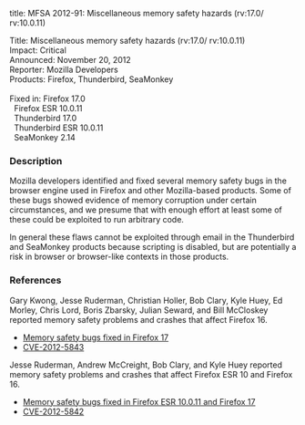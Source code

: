 title: MFSA 2012-91: Miscellaneous memory safety hazards (rv:17.0/ rv:10.0.11)

<p>
<span class="label">Title:</span>      Miscellaneous memory safety hazards (rv:17.0/ rv:10.0.11)<br/>
<span class="label">Impact:</span>     Critical<br/>
<span class="label">Announced:</span>  November 20, 2012<br/>
<span class="label">Reporter:</span>   Mozilla Developers<br/>
<span class="label">Products:</span>   Firefox, Thunderbird, SeaMonkey<br/>
<br/>
<span class="label">Fixed in:</span>   Firefox 17.0<br/>
<span class="label">&#160;</span>      Firefox ESR 10.0.11<br/>
<span class="label">&#160;</span>      Thunderbird 17.0<br/>
<span class="label">&#160;</span>      Thunderbird ESR 10.0.11<br/>
<span class="label">&#160;</span>      SeaMonkey 2.14<br/>
</p>


<h3>Description</h3>

<p>Mozilla developers identified and fixed several memory safety bugs in the
browser engine used in Firefox and other Mozilla-based products. Some of these
bugs showed evidence of memory corruption under certain circumstances, and we
presume that with enough effort at least some of these could be exploited to run
arbitrary code.</p>

<p class="note">In general these flaws cannot be exploited through email in the Thunderbird and SeaMonkey products because scripting is disabled, but are potentially a risk in browser or browser-like contexts in those products.</p>


<h3>References</h3>

<p>Gary Kwong, Jesse Ruderman, Christian Holler, Bob Clary, Kyle Huey, Ed Morley, Chris Lord, Boris Zbarsky, Julian Seward, and Bill McCloskey reported memory safety problems and crashes that affect Firefox 16.</p>
<ul>
  <li><a href="https://bugzilla.mozilla.org/buglist.cgi?bug_id=797163,760887,774953,791601,781859,788822,765409,780778,784404,789075,793253,795281,798678,787089">
          Memory safety bugs fixed in Firefox 17</a></li>
  <li><a href="http://cve.mitre.org/cgi-bin/cvename.cgi?name=CVE-2012-5843" class="ex-ref">CVE-2012-5843</a></li>
</ul>

<p>Jesse Ruderman, Andrew McCreight, Bob Clary, and Kyle Huey reported memory safety problems and crashes that affect Firefox ESR 10 and Firefox 16.</p>

<ul>
  <li><a href="https://bugzilla.mozilla.org/buglist.cgi?bug_id=793848,805957,802168,736537,809674">
          Memory safety bugs fixed in Firefox ESR 10.0.11 and Firefox 17</a></li>
  <li><a href="http://cve.mitre.org/cgi-bin/cvename.cgi?name=CVE-2012-5842" class="ex-ref">CVE-2012-5842</a></li>
</ul>




